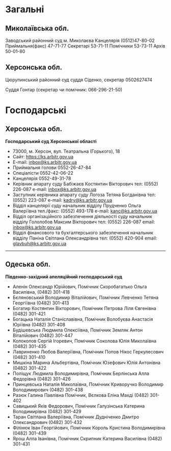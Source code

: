 <!-- TITLE: Контакти судів -->
<!-- SUBTITLE: Єдиний Контакт-центр судової влади України 0-800-501-492 -->

# Загальні
## Миколаївська обл.
Заводський районний суд м. Миколаєва
Канцелярія (0512)47-80-02 Приймальня(факс) 47-71-77 Секретарі 53-71-11 Помічники 53-73-11 Архів 50-01-80

## Херсонська обл.
Цюрупинський районний суд
суддя Сіденко, секретар 0502627474

Суддя Гонтар (секретар чи помічник: 066-296-21-50)
# Господарські
## Херсонська обл.
**Господарський суд Херсонської області** 
- 73000, м. Херсон, вул. Театральна (Горького), 18
- Сайт: https://ks.arbitr.gov.ua 
- E-mail: inbox@ks.arbitr.gov.ua 
- Приймальня голови 0552-26-47-84 
- Спеціалісти 0552-42-06-22
- Канцелярія 0552-49-31-78
- Керівник апарату суду Бабіжаєв Костянтин Вікторович тел: (0552) 226-087 e-mail: inbox@ks.arbitr.gov.ua
- Заступник керівника апарату суду Логоза Тетяна Богданівна тел: (0552) 223-087 e-mail: kadry@ks.arbitr.gov.ua
- Відділ канцелярії суду начальник відділу Прудченко Ольга Валеріївна тел./факс: (0552) 493-178 e-mail: kanc@ks.arbitr.gov.ua
- Відділ організаційного забезпечення діяльності суду начальник відділу Гололобов Максим Вікторович тел: (0552) 226-087 email: inbox@ks.arbitr.gov.ua
- Відділ фінансового та бухгалтерського забезпечення начальник відділу Паніна Світлана Олександрівна тел: (0552) 420-904 email: glavbuh@ks.arbitr.gov.ua
***
## Одеська обл.
**Південно-західний апеляційний господарський суд** 
- Аленін Олександр Юрійович, Помічник Скоробагатько Ольга Василівна, (0482) 301-418
- Бєляновський Володимир Віталійович, Помічник Левченко Тетяна Георгіївна  (0482) 301-413
- Богатир Костянтин Вікторович, Помічник Петрова Ліля Євгенівна  (0482) 301-421
- Богацька Наталія Станіславівна, Помічник Волобуєва Анастасія Юріївна  (0482) 301-408
- Будішевська Людмила Олексіївна, Помічник Земляк Антон Віталійович  (0482) 301-447
- Колоколов Сергій Ігоревич, Помічник Соколова Юлія Миколаївна  (0482) 301-435
- Лавриненко Любов Валеріївна, Помічник Попов Нікос Геркулесович  (0482) 301-410
- Мишкіна Марина Альбертівна, Помічник Юзефович Юлія Антонівна  (0482) 301-422
- Поліщук Людмила Володимирівна, Помічник Берлінська Алла Федорівна  (0482) 301-426
- Принцевська Наталія Миколаївна, Помічник Криворучко Володимир Володимирович  (0482) 301-438
- Разюк Галина Павлівна Помічник, Вєлкова Еліна Махді  (0482) 301-402
- Савицький Яків Федорович, Помічник Галузінська Катерина Володимирівна  (0482) 301-429
- Таран Світлана Валеріївна, Помічник Дудніченко Дмитро Олександрович  (0482) 301-432
- Філінюк Іван Георгійович, Помічник Король Кристина Володимирівна  (0482) 301-439
- Ярош Алла Іванівна, Помічник Скрипник Катерина Василівна  (0482) 301-431

